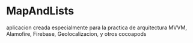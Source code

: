 # MapAndLists
aplicacion creada especialmente para la practica de arquitectura MVVM, Alamofire, Firebase, Geolocalizacion, y otros cocoapods
